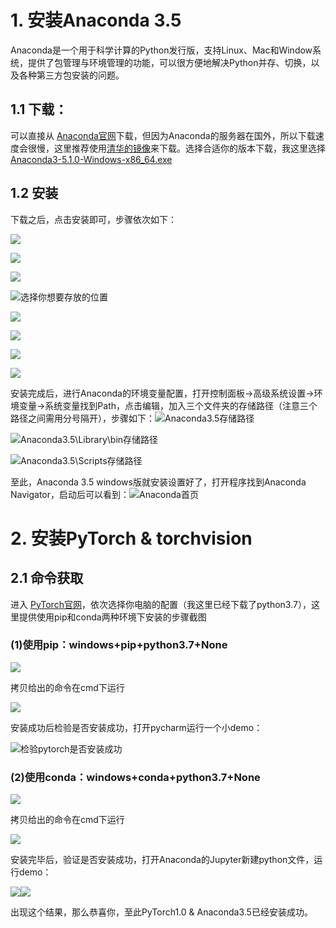 # 1. 安装Anaconda 3.5
Anaconda是一个用于科学计算的Python发行版，支持Linux、Mac和Window系统，提供了包管理与环境管理的功能，可以很方便地解决Python并存、切换，以及各种第三方包安装的问题。
## 1.1 下载：
可以直接从 [Anaconda官网](https://www.continuum.io/downloads)下载，但因为Anaconda的服务器在国外，所以下载速度会很慢，这里推荐使用[清华的镜像](https://mirrors.tuna.tsinghua.edu.cn/anaconda/archive/)来下载。选择合适你的版本下载，我这里选择[Anaconda3-5.1.0-Windows-x86_64.exe](https://mirrors.tuna.tsinghua.edu.cn/anaconda/archive/Anaconda3-5.1.0-Windows-x86_64.exe "Anaconda3-5.1.0-Windows-x86_64.exe")

## 1.2 安装
下载之后，点击安装即可，步骤依次如下：

![](../Image/1.PNG)

![](../Image/2.PNG)

![](../Image/3.PNG)

![选择你想要存放的位置](../Image/4.PNG)

![](../Image/5.PNG)

![](../Image/6.PNG)

![](../Image/7.PNG)

![](../Image/8.PNG)

安装完成后，进行Anaconda的环境变量配置，打开控制面板->高级系统设置->环境变量->系统变量找到Path，点击编辑，加入三个文件夹的存储路径（注意三个路径之间需用分号隔开），步骤如下：![Anaconda3.5存储路径](../Image/11：环境变量配置3.PNG)

![Anaconda3.5\Library\bin存储路径](../Image/12：环境变量配置4.PNG)

![Anaconda3.5\Scripts存储路径](../Image/13：环境变量配置5.PNG)

至此，Anaconda 3.5 windows版就安装设置好了，打开程序找到Anaconda Navigator，启动后可以看到：![Anaconda首页](../Image/15：打开Anaconda.PNG)

# 2. 安装PyTorch & torchvision
## 2.1 命令获取
进入 [PyTorch官网]( https://pytorch.org/)，依次选择你电脑的配置（我这里已经下载了python3.7），这里提供使用pip和conda两种环境下安装的步骤截图
### (1)使用pip：windows+pip+python3.7+None

![](../Image/16：PyTorch安装1.PNG)

拷贝给出的命令在cmd下运行

![](../Image/16：PyTorch安装2：pip下打命令.PNG)

安装成功后检验是否安装成功，打开pycharm运行一个小demo：

![检验pytorch是否安装成功](../Image/18：小demo运行检验是否安装成功.PNG)

### (2)使用conda：windows+conda+python3.7+None

![](../Image/conda.PNG)

拷贝给出的命令在cmd下运行

![](../Image/20：cmd下输入命令安装（conda）.PNG)

安装完毕后，验证是否安装成功，打开Anaconda的Jupyter新建python文件，运行demo：

![](../Image/21：在Jupyter下新建python文件验证.jpg)![](../Image/22：验证成功截图.PNG)

出现这个结果，那么恭喜你，至此PyTorch1.0 & Anaconda3.5已经安装成功。
